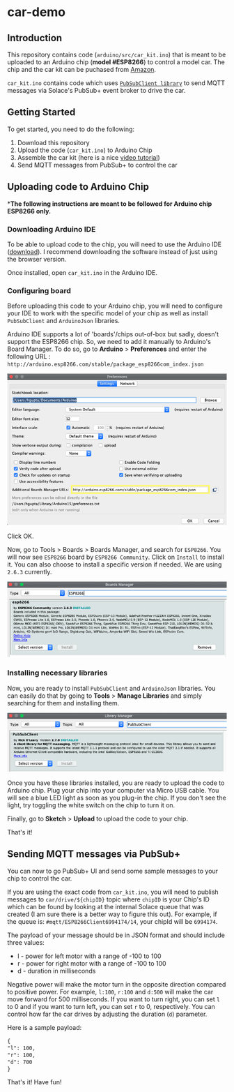 # car-demo

## Introduction

This repository contains code (`arduino/src/car_kit.ino`) that is meant to be uploaded to an Arduino chip (**model #ESP8266**) to control a model car. The chip and the car kit can be puchased from [Amazon](https://www.amazon.com/gp/product/B07DSV75D7/ref=ppx_yo_dt_b_asin_title_o00_s00). 

`car_kit.ino` contains code which uses [`PubSubClient library`](https://pubsubclient.knolleary.net/) to send MQTT messages via Solace's PubSub+ event broker to drive the car. 

## Getting Started
To get started, you need to do the following:

 1. Download this repository
 2. Upload the code (`car_kit.ino`) to Arduino Chip
 3. Assemble the car kit (here is a nice [video tutorial](https://www.youtube.com/watch?time_continue=7&v=sEjhM3cMlhc&feature=emb_logo))
 4. Send MQTT messages from PubSub+ to control the car

## Uploading code to Arduino Chip
***The following instructions are meant to be followed for Arduino chip ESP8266 only.**

### Downloading Arduino IDE
To be able to upload code to the chip, you will need to use the Arduino IDE ([download](https://www.arduino.cc/en/main/software)). I recommend downloading the software instead of just using the browser version.

Once installed, open `car_kit.ino` in the Arduino IDE. 

### Configuring board
Before uploading this code to your Arduino chip, you will need to configure your IDE to work with the specific model of your chip as well as install `PubSubClient` and `ArduinoJson` libraries.

Arduino IDE supports a lot of 'boards'/chips out-of-box but sadly, doesn't support the ESP8266 chip. So, we need to add it manually to Arduino's Board Manager. To do so, go to **Arduino** > **Preferences** and enter the following URL : `http://arduino.esp8266.com/stable/package_esp8266com_index.json`

![](https://github.com/solacese/car-demo/blob/master/images/adding_board_url.png)

Click OK.

Now, go to Tools > Boards > Boards Manager, and search for `ESP8266`. You will now see `ESP8266` board by `ESP8266 Community`.  Click on `Install` to install it. You can also choose to install a specific version if needed. We are using `2.6.3` currently.

![](https://github.com/solacese/car-demo/blob/master/images/configuring_board.png)

### Installing necessary libraries
Now, you are ready to install `PubSubClient` and `ArduinoJson` libraries. You can easily do that by going to **Tools** > **Manage Libraries** and simply searching for them and installing them. 

![](https://github.com/solacese/car-demo/blob/master/images/installing_library.png)

Once you have these libraries installed, you are ready to upload the code to Arduino chip. Plug your chip into your computer via Micro USB cable. You will see a blue LED light as soon as you plug-in the chip. If you don't see the light, try toggling the white switch on the chip to turn it on. 

Finally, go to **Sketch** > **Upload** to upload the code to your chip.

That's it!

## Sending MQTT messages via PubSub+
You can now to go PubSub+ UI and send some sample messages to your chip to control the car.

If you are using the exact code from `car_kit.ino`, you will need to publish messages to `car/drive/${chipID}` topic where `chipID` is your Chip's ID which can be found by looking at the internal Solace queue that was created (I am sure there is a better way to figure this out). For example, if the queue is: `#mqtt/ESP8266Client6994174/14`, your chipId will be `6994174`. 

The payload of your message should be in JSON format and should include three values:

 - l - power for left motor with a range of -100 to 100
 - r - power for right motor with a range of -100 to 100
 - d - duration in milliseconds

Negative power will make the motor turn in the opposite direction compared to positive power. For example, `l:100`, `r:100` and `d:500` will make the car move forward for 500 milliseconds. If you want to turn right, you can set `l` to 0 and if you want to turn left, you can set `r` to 0, respectively. You can control how far the car drives by adjusting the duration (`d`) parameter.

Here is a sample payload:

    {
    "l": 100,
    "r": 100,
    "d": 700
    }

That's it! Have fun!
